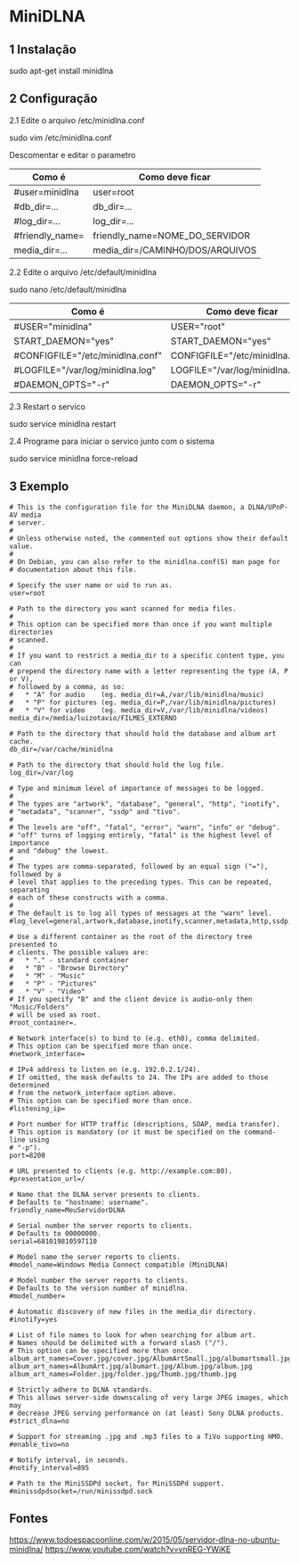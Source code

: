 MiniDLNA
=================================

## 1 Instalação

sudo apt-get install minidlna

## 2 Configuração

2.1 Edite o arquivo /etc/minidlna.conf

sudo vim /etc/minidlna.conf

Descomentar e editar o parametro

Como é          | Como deve ficar
----------------|-------------------
#user=minidlna  | user=root
#db_dir=...     | db_dir=...
#log_dir=...    | log_dir=...
#friendly_name= | friendly_name=NOME_DO_SERVIDOR
media_dir=...   | media_dir=/CAMINHO/DOS/ARQUIVOS

2.2 Edite o arquivo /etc/default/minidlna

sudo nano /etc/default/minidlna

Como é                           | Como deve ficar
---------------------------------|-------------------
#USER="minidlna"                 | USER="root"
START_DAEMON="yes"               | START_DAEMON="yes"
#CONFIGFILE="/etc/minidlna.conf" | CONFIGFILE="/etc/minidlna.conf" 
#LOGFILE="/var/log/minidlna.log" | LOGFILE="/var/log/minidlna.log"
#DAEMON_OPTS="-r"                | DAEMON_OPTS="-r"


2.3 Restart o servico

sudo service minidlna restart

2.4 Programe para iniciar o servico junto com o sistema

sudo service minidlna force-reload

## 3 Exemplo

```
# This is the configuration file for the MiniDLNA daemon, a DLNA/UPnP-AV media
# server.
#
# Unless otherwise noted, the commented out options show their default value.
#
# On Debian, you can also refer to the minidlna.conf(5) man page for
# documentation about this file.

# Specify the user name or uid to run as.
user=root

# Path to the directory you want scanned for media files.
#
# This option can be specified more than once if you want multiple directories
# scanned.
#
# If you want to restrict a media_dir to a specific content type, you can
# prepend the directory name with a letter representing the type (A, P or V),
# followed by a comma, as so:
#   * "A" for audio    (eg. media_dir=A,/var/lib/minidlna/music)
#   * "P" for pictures (eg. media_dir=P,/var/lib/minidlna/pictures)
#   * "V" for video    (eg. media_dir=V,/var/lib/minidlna/videos)
media_dir=/media/luizotavio/FILMES_EXTERNO

# Path to the directory that should hold the database and album art cache.
db_dir=/var/cache/minidlna

# Path to the directory that should hold the log file.
log_dir=/var/log

# Type and minimum level of importance of messages to be logged.
#
# The types are "artwork", "database", "general", "http", "inotify",
# "metadata", "scanner", "ssdp" and "tivo".
#
# The levels are "off", "fatal", "error", "warn", "info" or "debug".
# "off" turns of logging entirely, "fatal" is the highest level of importance
# and "debug" the lowest.
#
# The types are comma-separated, followed by an equal sign ("="), followed by a
# level that applies to the preceding types. This can be repeated, separating
# each of these constructs with a comma.
#
# The default is to log all types of messages at the "warn" level.
#log_level=general,artwork,database,inotify,scanner,metadata,http,ssdp,tivo=warn

# Use a different container as the root of the directory tree presented to
# clients. The possible values are:
#   * "." - standard container
#   * "B" - "Browse Directory"
#   * "M" - "Music"
#   * "P" - "Pictures"
#   * "V" - "Video"
# If you specify "B" and the client device is audio-only then "Music/Folders"
# will be used as root.
#root_container=.

# Network interface(s) to bind to (e.g. eth0), comma delimited.
# This option can be specified more than once.
#network_interface=

# IPv4 address to listen on (e.g. 192.0.2.1/24).
# If omitted, the mask defaults to 24. The IPs are added to those determined
# from the network_interface option above.
# This option can be specified more than once.
#listening_ip=

# Port number for HTTP traffic (descriptions, SOAP, media transfer).
# This option is mandatory (or it must be specified on the command-line using
# "-p").
port=8200

# URL presented to clients (e.g. http://example.com:80).
#presentation_url=/

# Name that the DLNA server presents to clients.
# Defaults to "hostname: username".
friendly_name=MeuServidorDLNA

# Serial number the server reports to clients.
# Defaults to 00000000.
serial=681019810597110

# Model name the server reports to clients.
#model_name=Windows Media Connect compatible (MiniDLNA)

# Model number the server reports to clients.
# Defaults to the version number of minidlna.
#model_number=

# Automatic discovery of new files in the media_dir directory.
#inotify=yes

# List of file names to look for when searching for album art.
# Names should be delimited with a forward slash ("/").
# This option can be specified more than once.
album_art_names=Cover.jpg/cover.jpg/AlbumArtSmall.jpg/albumartsmall.jpg
album_art_names=AlbumArt.jpg/albumart.jpg/Album.jpg/album.jpg
album_art_names=Folder.jpg/folder.jpg/Thumb.jpg/thumb.jpg

# Strictly adhere to DLNA standards.
# This allows server-side downscaling of very large JPEG images, which may
# decrease JPEG serving performance on (at least) Sony DLNA products.
#strict_dlna=no

# Support for streaming .jpg and .mp3 files to a TiVo supporting HMO.
#enable_tivo=no

# Notify interval, in seconds.
#notify_interval=895

# Path to the MiniSSDPd socket, for MiniSSDPd support.
#minissdpdsocket=/run/minissdpd.sock
```


## Fontes
https://www.todoespacoonline.com/w/2015/05/servidor-dlna-no-ubuntu-minidlna/
https://www.youtube.com/watch?v=vnREG-YWiKE
